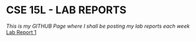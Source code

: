 # CSE 15L - LAB REPORTS
*This is my GITHUB Page where I shall be posting my lab reports each week*\
[Lab Report 1](https://yukthadeesan.github.io/cse15l-lab-reports/lab-report-2-week-1.html)
